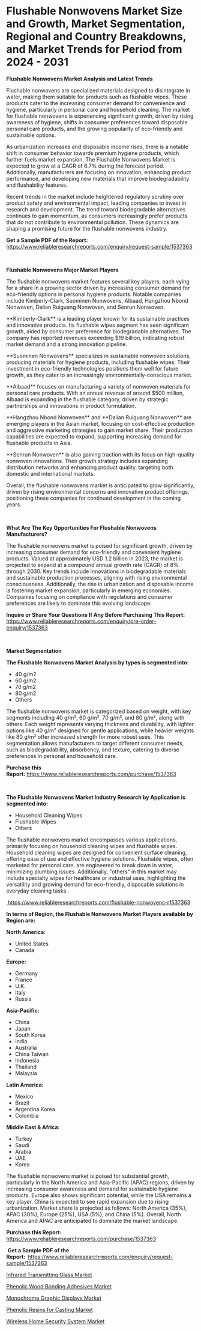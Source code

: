 <p><h1>Flushable Nonwovens Market Size and Growth, Market Segmentation, Regional and Country Breakdowns, and Market Trends for Period from 2024 -  2031</h1></p><p><strong>Flushable Nonwovens Market Analysis and Latest Trends</strong></p>
<p><p>Flushable nonwovens are specialized materials designed to disintegrate in water, making them suitable for products such as flushable wipes. These products cater to the increasing consumer demand for convenience and hygiene, particularly in personal care and household cleaning. The market for flushable nonwovens is experiencing significant growth, driven by rising awareness of hygiene, shifts in consumer preferences toward disposable personal care products, and the growing popularity of eco-friendly and sustainable options.</p><p>As urbanization increases and disposable income rises, there is a notable shift in consumer behavior towards premium hygiene products, which further fuels market expansion. The Flushable Nonwovens Market is expected to grow at a CAGR of 6.7% during the forecast period. Additionally, manufacturers are focusing on innovation, enhancing product performance, and developing new materials that improve biodegradability and flushability features.</p><p>Recent trends in the market include heightened regulatory scrutiny over product safety and environmental impact, leading companies to invest in research and development. The trend toward biodegradable alternatives continues to gain momentum, as consumers increasingly prefer products that do not contribute to environmental pollution. These dynamics are shaping a promising future for the flushable nonwovens industry.</p></p>
<p><strong>Get a Sample PDF of the Report:&nbsp;</strong> <a href="https://www.reliableresearchreports.com/enquiry/request-sample/1537363?utm_campaign=83&utm_medium=2&utm_source=Github&utm_content=ia&utm_term=29092024&utm_id=flushable-nonwovens">https://www.reliableresearchreports.com/enquiry/request-sample/1537363</a></p>
<p>&nbsp;</p>
<p><strong>Flushable Nonwovens Major Market Players</strong></p>
<p><p>The flushable nonwovens market features several key players, each vying for a share in a growing sector driven by increasing consumer demand for eco-friendly options in personal hygiene products. Notable companies include Kimberly-Clark, Suominen Nonwovens, Albaad, Hangzhou Nbond Nonwoven, Dalian Ruiguang Nonwoven, and Senrun Nonwoven.</p><p>**Kimberly-Clark** is a leading player known for its sustainable practices and innovative products. Its flushable wipes segment has seen significant growth, aided by consumer preference for biodegradable alternatives. The company has reported revenues exceeding $19 billion, indicating robust market demand and a strong innovation pipeline.</p><p>**Suominen Nonwovens** specializes in sustainable nonwoven solutions, producing materials for hygiene products, including flushable wipes. Their investment in eco-friendly technologies positions them well for future growth, as they cater to an increasingly environmentally-conscious market.</p><p>**Albaad** focuses on manufacturing a variety of nonwoven materials for personal care products. With an annual revenue of around $500 million, Albaad is expanding in the flushable category, driven by strategic partnerships and innovations in product formulation.</p><p>**Hangzhou Nbond Nonwoven** and **Dalian Ruiguang Nonwoven** are emerging players in the Asian market, focusing on cost-effective production and aggressive marketing strategies to gain market share. Their production capabilities are expected to expand, supporting increasing demand for flushable products in Asia.</p><p>**Senrun Nonwoven** is also gaining traction with its focus on high-quality nonwoven innovations. Their growth strategy includes expanding distribution networks and enhancing product quality, targeting both domestic and international markets.</p><p>Overall, the flushable nonwovens market is anticipated to grow significantly, driven by rising environmental concerns and innovative product offerings, positioning these companies for continued development in the coming years.</p></p>
<p>&nbsp;</p>
<p><strong>What Are The Key Opportunities For Flushable Nonwovens Manufacturers?</strong></p>
<p><p>The flushable nonwovens market is poised for significant growth, driven by increasing consumer demand for eco-friendly and convenient hygiene products. Valued at approximately USD 1.2 billion in 2023, the market is projected to expand at a compound annual growth rate (CAGR) of 8% through 2030. Key trends include innovations in biodegradable materials and sustainable production processes, aligning with rising environmental consciousness. Additionally, the rise in urbanization and disposable income is fostering market expansion, particularly in emerging economies. Companies focusing on compliance with regulations and consumer preferences are likely to dominate this evolving landscape.</p></p>
<p><strong>Inquire or Share Your Questions If Any Before Purchasing This Report:</strong> <a href="https://www.reliableresearchreports.com/enquiry/pre-order-enquiry/1537363?utm_campaign=83&utm_medium=2&utm_source=Github&utm_content=ia&utm_term=29092024&utm_id=flushable-nonwovens">https://www.reliableresearchreports.com/enquiry/pre-order-enquiry/1537363</a></p>
<p>&nbsp;</p>
<p><strong>Market Segmentation</strong></p>
<p><strong>The Flushable Nonwovens Market Analysis by types is segmented into:</strong></p>
<p><ul><li>40 g/m2</li><li>60 g/m2</li><li>70 g/m2</li><li>80 g/m2</li><li>Others</li></ul></p>
<p><p>The flushable nonwovens market is categorized based on weight, with key segments including 40 g/m², 60 g/m², 70 g/m², and 80 g/m², along with others. Each weight represents varying thickness and durability, with lighter options like 40 g/m² designed for gentle applications, while heavier weights like 80 g/m² offer increased strength for more robust uses. This segmentation allows manufacturers to target different consumer needs, such as biodegradability, absorbency, and texture, catering to diverse preferences in personal and household care.</p></p>
<p><strong>Purchase this Report:&nbsp;</strong><a href="https://www.reliableresearchreports.com/purchase/1537363?utm_campaign=83&utm_medium=2&utm_source=Github&utm_content=ia&utm_term=29092024&utm_id=flushable-nonwovens">https://www.reliableresearchreports.com/purchase/1537363</a></p>
<p>&nbsp;</p>
<p><strong>The Flushable Nonwovens Market Industry Research by Application is segmented into:</strong></p>
<p><ul><li>Household Cleaning Wipes</li><li>Flushable Wipes</li><li>Others</li></ul></p>
<p><p>The flushable nonwovens market encompasses various applications, primarily focusing on household cleaning wipes and flushable wipes. Household cleaning wipes are designed for convenient surface cleaning, offering ease of use and effective hygiene solutions. Flushable wipes, often marketed for personal care, are engineered to break down in water, minimizing plumbing issues. Additionally, "others" in this market may include specialty wipes for healthcare or industrial uses, highlighting the versatility and growing demand for eco-friendly, disposable solutions in everyday cleaning tasks.</p></p>
<p><a href="https://www.reliableresearchreports.com/flushable-nonwovens-r1537363?utm_campaign=83&utm_medium=2&utm_source=Github&utm_content=ia&utm_term=29092024&utm_id=flushable-nonwovens">&nbsp;https://www.reliableresearchreports.com/flushable-nonwovens-r1537363</a></p>
<p><strong>In terms of Region, the Flushable Nonwovens Market Players available by Region are:</strong></p>
<p>
    <p> <strong> North America: </strong>
        <ul>
            <li>United States</li>
            <li>Canada</li>
        </ul>
        </p> 
    <p> <strong> Europe: </strong>
        <ul>
            <li>Germany</li>
            <li>France</li>
            <li>U.K.</li>
            <li>Italy</li>
            <li>Russia</li>
        </ul>
        </p> 
    <p> <strong> Asia-Pacific: </strong>
        <ul>
            <li>China</li>
            <li>Japan</li>
            <li>South Korea</li>
            <li>India</li>
            <li>Australia</li>
            <li>China Taiwan</li>
            <li>Indonesia</li>
            <li>Thailand</li>
            <li>Malaysia</li>
        </ul>
        </p> 
    <p> <strong> Latin America: </strong>
        <ul>
            <li>Mexico</li>
            <li>Brazil</li>
            <li>Argentina Korea</li>
            <li>Colombia</li>
        </ul>
        </p> 
    <p> <strong> Middle East & Africa: </strong>
        <ul>
            <li>Turkey</li>
            <li>Saudi</li>
            <li>Arabia</li>
            <li>UAE</li>
            <li>Korea</li>
        </ul>
    </p>
    </p>
<p><p>The flushable nonwovens market is poised for substantial growth, particularly in the North America and Asia-Pacific (APAC) regions, driven by increasing consumer awareness and demand for sustainable hygiene products. Europe also shows significant potential, while the USA remains a key player. China is expected to see rapid expansion due to rising urbanization. Market share is projected as follows: North America (35%), APAC (30%), Europe (25%), USA (5%), and China (5%). Overall, North America and APAC are anticipated to dominate the market landscape.</p></p>
<p><strong>Purchase this Report: </strong><a href="https://www.reliableresearchreports.com/purchase/1537363?utm_campaign=83&utm_medium=2&utm_source=Github&utm_content=ia&utm_term=29092024&utm_id=flushable-nonwovens">https://www.reliableresearchreports.com/purchase/1537363</a></p>
<p>&nbsp;<strong>Get a Sample PDF of the Report:&nbsp;&nbsp;</strong><a href="https://www.reliableresearchreports.com/enquiry/request-sample/1537363?utm_campaign=83&utm_medium=2&utm_source=Github&utm_content=ia&utm_term=29092024&utm_id=flushable-nonwovens">https://www.reliableresearchreports.com/enquiry/request-sample/1537363</a></p>
<p><strong></strong></p>
<p><p><a href="https://issuu.com/reportprime-2/docs/infrared-transmitting-glass-market-_b8a7966161a49a?utm_campaign=83&utm_medium=2&utm_source=Github&utm_content=ia&utm_term=29092024&utm_id=flushable-nonwovens">Infrared Transmitting Glass Market</a></p><p><a href="https://github.com/MoonZANDRA/Market-Research-Report-List-1/blob/main/phenolic-wood-bonding-adhesives-market.md?utm_campaign=83&utm_medium=2&utm_source=Github&utm_content=ia&utm_term=29092024&utm_id=flushable-nonwovens">Phenolic Wood Bonding Adhesives Market</a></p><p><a href="https://www.linkedin.com/pulse/what-growth-opportunities-challenges-monochrome-graphic-displays-yqa3e?utm_campaign=83&utm_medium=2&utm_source=Github&utm_content=ia&utm_term=29092024&utm_id=flushable-nonwovens">Monochrome Graphic Displays Market</a></p><p><a href="https://github.com/jordond5lezama/Market-Research-Report-List-1/blob/main/phenolic-resins-for-casting-market.md?utm_campaign=83&utm_medium=2&utm_source=Github&utm_content=ia&utm_term=29092024&utm_id=flushable-nonwovens">Phenolic Resins for Casting Market</a></p><p><a href="https://issuu.com/reportprime-2/docs/wireless-home-security-system-marke_765b1fee54c2bc?utm_campaign=83&utm_medium=2&utm_source=Github&utm_content=ia&utm_term=29092024&utm_id=flushable-nonwovens">Wireless Home Security System Market</a></p></p>
